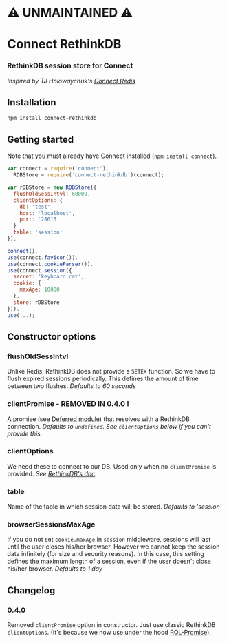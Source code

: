 # :warning: UNMAINTAINED :warning:

# Connect RethinkDB

### RethinkDB session store for Connect

*Inspired by TJ Holowaychuk's [Connect Redis](https://github.com/visionmedia/connect-redis)*

## Installation

```npm install connect-rethinkdb```

## Getting started

Note that you must already have Connect installed (```npm install connect```).

```javascript
var connect = require('connect'),
  RDBStore = require('connect-rethinkdb')(connect);

var rDBStore = new RDBStore({
  flushOldSessIntvl: 60000,
  clientOptions: {
    db: 'test'
    host: 'localhost',
    port: '28015'
  }
  table: 'session'
});

connect().
use(connect.favicon()).
use(connect.cookieParser()).
use(connect.session({
  secret: 'keyboard cat',
  cookie: {
    maxAge: 10000
  },
  store: rDBStore
})).
use(...);
```

## Constructor options

### flushOldSessIntvl
Unlike Redis, RethinkDB does not provide a ```SETEX``` function. So we have to flush expired sessions periodically. This defines the amount of time between two flushes.
*Defaults to 60 seconds*

### clientPromise - **REMOVED IN 0.4.0 !**
A promise (see [Deferred module](https://github.com/medikoo/deferred)) that resolves with a RethinkDB connection.
*Defaults to ```undefined```. See ```clientOptions``` below if you can't provide this.*

### clientOptions
We need these to connect to our DB. Used only when no ```clientPromise``` is provided.
*See [RethinkDB's doc](http://rethinkdb.com/api/#js:accessing_rql-connect).*

### table
Name of the table in which session data will be stored.
*Defaults to 'session'*

### browserSessionsMaxAge
If you do not set ```cookie.maxAge``` in ```session``` middleware, sessions will last until the user closes his/her browser. However we cannot keep the session data infinitely (for size and security reasons). In this case, this setting defines the maximum length of a session, even if the user doesn't close his/her browser.
*Defaults to 1 day*

## Changelog

### 0.4.0
Removed `clientPromise` option in constructor. Just use classic RethinkDB `clientOptions`. (It's because we now use under the hood [RQL-Promise](https://github.com/guillaumervls/rql-promise)).
